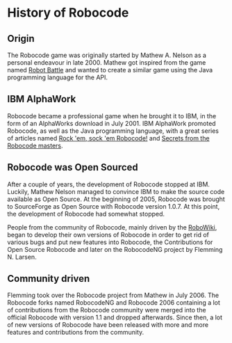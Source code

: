 # History of Robocode

## Origin

The Robocode game was originally started by Mathew A. Nelson as a personal endeavour in late 2000. Mathew got inspired from the game named [Robot Battle](https://en.wikipedia.org/wiki/Robot_Battle) and wanted to create a similar game using the Java programming language for the API.

## IBM AlphaWork

Robocode became a professional game when he brought it to IBM, in the form of an AlphaWorks download in July 2001. IBM AlphaWork promoted Robocode, as well as the Java programming language, with a great series of articles named [Rock 'em, sock 'em Robocode!](https://www.ibm.com/developerworks/java/library/j-robocode/) and [Secrets from the Robocode masters](https://www.ibm.com/developerworks/java/library/j-robotips/).

## Robocode was Open Sourced

After a couple of years, the development of Robocode stopped at IBM. Luckily, Mathew Nelson managed to convince IBM to make the source code available as Open Source. At the beginning of 2005, Robocode was brought to SourceForge as Open Source with Robocode version 1.0.7. At this point, the development of Robocode had somewhat stopped.

People from the community of Robocode, mainly driven by the [RoboWiki](https://robowiki.net/), began to develop their own versions of Robocode in order to get rid of various bugs and put new features into Robocode, the Contributions for Open Source Robocode and later on the RobocodeNG project by Flemming N. Larsen.

## Community driven

Flemming took over the Robocode project from Mathew in July 2006. The Robocode forks named RobocodeNG and Robocode 2006 containing a lot of contributions from the Robocode community were merged into the official Robocode with version 1.1 and dropped afterwards. Since then, a lot of new versions of Robocode have been released with more and more features and contributions from the community.
